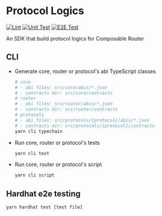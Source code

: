 # Protocol Logics

[![Lint](https://github.com/dinngodev/protocol-logics/actions/workflows/lint.yml/badge.svg)](https://github.com/dinngodev/protocol-logics/actions/workflows/lint.yml)
[![Unit Test](https://github.com/dinngodev/protocol-logics/actions/workflows/unit-test.yml/badge.svg)](https://github.com/dinngodev/protocol-logics/actions/workflows/unit-test.yml)
[![E2E Test](https://github.com/dinngodev/protocol-logics/actions/workflows/e2e-test.yml/badge.svg)](https://github.com/dinngodev/protocol-logics/actions/workflows/e2e-test.yml)

An SDK that build protocol logics for Composable Router

## CLI

- Generate core, router or protocol's abi TypeScript classes

  ```sh
  # core
  # - abi files: src/core/abis/*.json
  # - contracts dir: src/core/contracts
  # router
  # - abi files: src/router/abis/*.json
  # - contracts dir: src/router/contracts
  # protocols
  # - abi files: src/protocols/{protocol}/abis/*.json
  # - contracts dir: src/protocols/{protocol}/contracts
  yarn cli typechain
  ```

- Run core, router or protocol's tests

  ```sh
  yarn cli test
  ```

- Run core, router or protocol's script

  ```sh
  yarn cli script
  ```

## Hardhat e2e testing

```sh
yarn hardhat test [test file]
```
